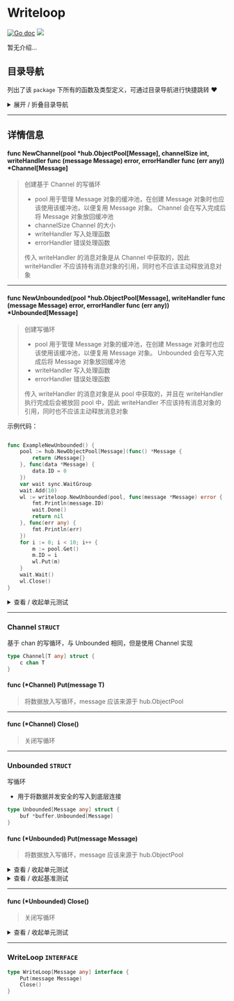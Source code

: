 # Writeloop

[![Go doc](https://img.shields.io/badge/go.dev-reference-brightgreen?logo=go&logoColor=white&style=flat)](https://pkg.go.dev/github.com/kercylan98/minotaur)
![](https://img.shields.io/badge/Email-kercylan@gmail.com-green.svg?style=flat)

暂无介绍...


## 目录导航
列出了该 `package` 下所有的函数及类型定义，可通过目录导航进行快捷跳转 ❤️
<details>
<summary>展开 / 折叠目录导航</summary>


> 包级函数定义

|函数名称|描述
|:--|:--
|[NewChannel](#NewChannel)|创建基于 Channel 的写循环
|[NewUnbounded](#NewUnbounded)|创建写循环


> 类型定义

|类型|名称|描述
|:--|:--|:--
|`STRUCT`|[Channel](#channel)|基于 chan 的写循环，与 Unbounded 相同，但是使用 Channel 实现
|`STRUCT`|[Unbounded](#unbounded)|写循环
|`INTERFACE`|[WriteLoop](#writeloop)|暂无描述...

</details>


***
## 详情信息
#### func NewChannel(pool *hub.ObjectPool[Message], channelSize int, writeHandler func (message Message)  error, errorHandler func (err any))  *Channel[Message]
<span id="NewChannel"></span>
> 创建基于 Channel 的写循环
>   - pool 用于管理 Message 对象的缓冲池，在创建 Message 对象时也应该使用该缓冲池，以便复用 Message 对象。 Channel 会在写入完成后将 Message 对象放回缓冲池
>   - channelSize Channel 的大小
>   - writeHandler 写入处理函数
>   - errorHandler 错误处理函数
> 
> 传入 writeHandler 的消息对象是从 Channel 中获取的，因此 writeHandler 不应该持有消息对象的引用，同时也不应该主动释放消息对象

***
#### func NewUnbounded(pool *hub.ObjectPool[Message], writeHandler func (message Message)  error, errorHandler func (err any))  *Unbounded[Message]
<span id="NewUnbounded"></span>
> 创建写循环
>   - pool 用于管理 Message 对象的缓冲池，在创建 Message 对象时也应该使用该缓冲池，以便复用 Message 对象。 Unbounded 会在写入完成后将 Message 对象放回缓冲池
>   - writeHandler 写入处理函数
>   - errorHandler 错误处理函数
> 
> 传入 writeHandler 的消息对象是从 pool 中获取的，并且在 writeHandler 执行完成后会被放回 pool 中，因此 writeHandler 不应该持有消息对象的引用，同时也不应该主动释放消息对象

示例代码：
```go

func ExampleNewUnbounded() {
	pool := hub.NewObjectPool[Message](func() *Message {
		return &Message{}
	}, func(data *Message) {
		data.ID = 0
	})
	var wait sync.WaitGroup
	wait.Add(10)
	wl := writeloop.NewUnbounded(pool, func(message *Message) error {
		fmt.Println(message.ID)
		wait.Done()
		return nil
	}, func(err any) {
		fmt.Println(err)
	})
	for i := 0; i < 10; i++ {
		m := pool.Get()
		m.ID = i
		wl.Put(m)
	}
	wait.Wait()
	wl.Close()
}

```

<details>
<summary>查看 / 收起单元测试</summary>


```go

func TestNewUnbounded(t *testing.T) {
	wl := writeloop.NewUnbounded(wp, func(message *Message) error {
		t.Log(message.ID)
		return nil
	}, func(err any) {
		t.Log(err)
	})
	assert.NotNil(t, wl)
	wl.Close()
}

```


</details>


***
### Channel `STRUCT`
基于 chan 的写循环，与 Unbounded 相同，但是使用 Channel 实现
```go
type Channel[T any] struct {
	c chan T
}
```
#### func (*Channel) Put(message T)
> 将数据放入写循环，message 应该来源于 hub.ObjectPool
***
#### func (*Channel) Close()
> 关闭写循环
***
### Unbounded `STRUCT`
写循环
  - 用于将数据并发安全的写入到底层连接
```go
type Unbounded[Message any] struct {
	buf *buffer.Unbounded[Message]
}
```
#### func (*Unbounded) Put(message Message)
> 将数据放入写循环，message 应该来源于 hub.ObjectPool
<details>
<summary>查看 / 收起单元测试</summary>


```go

func TestUnbounded_Put(t *testing.T) {
	wl := writeloop.NewUnbounded(wp, func(message *Message) error {
		t.Log(message.ID)
		return nil
	}, func(err any) {
		t.Log(err)
	})
	assert.NotNil(t, wl)
	for i := 0; i < 100; i++ {
		m := wp.Get()
		m.ID = i
		wl.Put(m)
	}
	wl.Close()
}

```


</details>


<details>
<summary>查看 / 收起基准测试</summary>


```go

func BenchmarkUnbounded_Put(b *testing.B) {
	wl := writeloop.NewUnbounded(wp, func(message *Message) error {
		return nil
	}, nil)
	defer func() {
		wl.Close()
	}()
	b.ResetTimer()
	b.RunParallel(func(pb *testing.PB) {
		for pb.Next() {
			wl.Put(wp.Get())
		}
	})
	b.StopTimer()
}

```


</details>


***
#### func (*Unbounded) Close()
> 关闭写循环
<details>
<summary>查看 / 收起单元测试</summary>


```go

func TestUnbounded_Close(t *testing.T) {
	wl := writeloop.NewUnbounded(wp, func(message *Message) error {
		t.Log(message.ID)
		return nil
	}, func(err any) {
		t.Log(err)
	})
	assert.NotNil(t, wl)
	for i := 0; i < 100; i++ {
		m := wp.Get()
		m.ID = i
		wl.Put(m)
	}
	wl.Close()
}

```


</details>


***
### WriteLoop `INTERFACE`

```go
type WriteLoop[Message any] interface {
	Put(message Message)
	Close()
}
```
